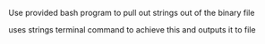 Use provided bash program to pull out strings out of the binary file

uses strings terminal command to achieve this and outputs it to file